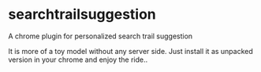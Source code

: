 searchtrailsuggestion
=====================

A chrome plugin for personalized search trail suggestion

It is more of a toy model without any server side. Just install it as unpacked version in your chrome and enjoy the ride..
